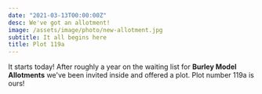 ```yaml
---
date: "2021-03-13T00:00:00Z"
desc: We've got an allotment!
image: /assets/image/photo/new-allotment.jpg
subtitle: It all begins here
title: Plot 119a
---
```


It starts today! After roughly a year on the waiting list for **Burley Model Allotments** we've been invited inside and offered a plot. Plot number 119a is ours! 
